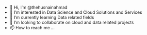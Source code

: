 - 👋 Hi, I’m @thehusnainahmad
- 👀 I’m interested in Data Science and Cloud Solutions and Services
- 🌱 I’m currently learning Data related fields
- 💞️ I’m looking to collaborate on cloud and data related projects
- 📫 How to reach me ...

<!---
husnainahmadcheema/husnainahmadcheema is a ✨ special ✨ repository because its `README.md` (this file) appears on your GitHub profile.
You can click the Preview link to take a look at your changes.
--->
